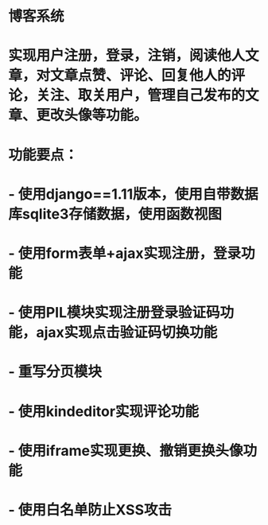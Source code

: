 # 博客系统
#   实现用户注册，登录，注销，阅读他人文章，对文章点赞、评论、回复他人的评论，关注、取关用户，管理自己发布的文章、更改头像等功能。
# 功能要点：
#   - 使用django==1.11版本，使用自带数据库sqlite3存储数据，使用函数视图
#   - 使用form表单+ajax实现注册，登录功能
#   - 使用PIL模块实现注册登录验证码功能，ajax实现点击验证码切换功能
#   - 重写分页模块
#   - 使用kindeditor实现评论功能
#   - 使用iframe实现更换、撤销更换头像功能
#   - 使用白名单防止XSS攻击
